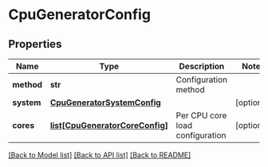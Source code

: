 # CpuGeneratorConfig

## Properties
Name | Type | Description | Notes
------------ | ------------- | ------------- | -------------
**method** | **str** | Configuration method | 
**system** | [**CpuGeneratorSystemConfig**](CpuGeneratorSystemConfig.md) |  | [optional] 
**cores** | [**list[CpuGeneratorCoreConfig]**](CpuGeneratorCoreConfig.md) | Per CPU core load configuration | [optional] 

[[Back to Model list]](../README.md#documentation-for-models) [[Back to API list]](../README.md#documentation-for-api-endpoints) [[Back to README]](../README.md)


